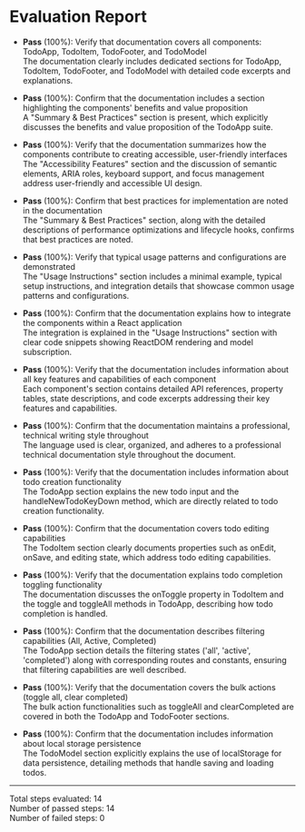# Evaluation Report

- **Pass** (100%): Verify that documentation covers all components: TodoApp, TodoItem, TodoFooter, and TodoModel  
  The documentation clearly includes dedicated sections for TodoApp, TodoItem, TodoFooter, and TodoModel with detailed code excerpts and explanations.

- **Pass** (100%): Confirm that the documentation includes a section highlighting the components' benefits and value proposition  
  A "Summary & Best Practices" section is present, which explicitly discusses the benefits and value proposition of the TodoApp suite.

- **Pass** (100%): Verify that the documentation summarizes how the components contribute to creating accessible, user-friendly interfaces  
  The "Accessibility Features" section and the discussion of semantic elements, ARIA roles, keyboard support, and focus management address user-friendly and accessible UI design.

- **Pass** (100%): Confirm that best practices for implementation are noted in the documentation  
  The "Summary & Best Practices" section, along with the detailed descriptions of performance optimizations and lifecycle hooks, confirms that best practices are noted.

- **Pass** (100%): Verify that typical usage patterns and configurations are demonstrated  
  The "Usage Instructions" section includes a minimal example, typical setup instructions, and integration details that showcase common usage patterns and configurations.

- **Pass** (100%): Confirm that the documentation explains how to integrate the components within a React application  
  The integration is explained in the "Usage Instructions" section with clear code snippets showing ReactDOM rendering and model subscription.

- **Pass** (100%): Verify that the documentation includes information about all key features and capabilities of each component  
  Each component's section contains detailed API references, property tables, state descriptions, and code excerpts addressing their key features and capabilities.

- **Pass** (100%): Confirm that the documentation maintains a professional, technical writing style throughout  
  The language used is clear, organized, and adheres to a professional technical documentation style throughout the document.

- **Pass** (100%): Verify that the documentation includes information about todo creation functionality  
  The TodoApp section explains the new todo input and the handleNewTodoKeyDown method, which are directly related to todo creation functionality.

- **Pass** (100%): Confirm that the documentation covers todo editing capabilities  
  The TodoItem section clearly documents properties such as onEdit, onSave, and editing state, which address todo editing capabilities.

- **Pass** (100%): Verify that the documentation explains todo completion toggling functionality  
  The documentation discusses the onToggle property in TodoItem and the toggle and toggleAll methods in TodoApp, describing how todo completion is handled.

- **Pass** (100%): Confirm that the documentation describes filtering capabilities (All, Active, Completed)  
  The TodoApp section details the filtering states ('all', 'active', 'completed') along with corresponding routes and constants, ensuring that filtering capabilities are well described.

- **Pass** (100%): Verify that the documentation covers the bulk actions (toggle all, clear completed)  
  The bulk action functionalities such as toggleAll and clearCompleted are covered in both the TodoApp and TodoFooter sections.

- **Pass** (100%): Confirm that the documentation includes information about local storage persistence  
  The TodoModel section explicitly explains the use of localStorage for data persistence, detailing methods that handle saving and loading todos.

---

Total steps evaluated: 14  
Number of passed steps: 14  
Number of failed steps: 0